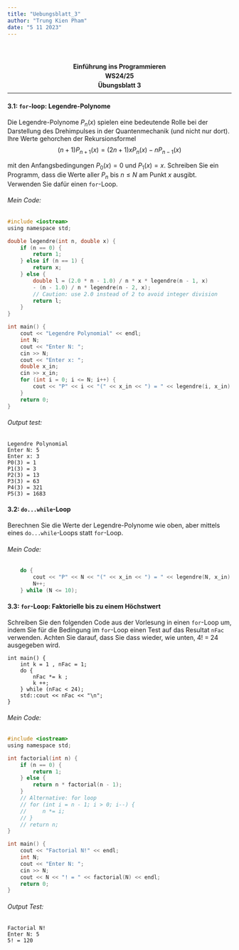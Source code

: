 ```yaml
---
title: "Uebungsblatt_3"
author: "Trung Kien Pham"
date: "5 11 2023"
---
```


<br>
</br>
<p style="text-align:center; line-height: 0.5;"><b>Einführung ins Programmieren</b></p>
<p style="text-align:center;line-height:0.5;"><b>WS24/25</b></p>
<p style="text-align:center;line-height:0.5;"><b>Übungsblatt 3</b></p>

___
#### 3.1: `for`-loop: Legendre-Polynome
Die Legendre-Polynome $P_n(x)$ spielen eine bedeutende Rolle bei der Darstellung des Drehimpulses in der Quantenmechanik (und nicht nur dort). Ihre Werte gehorchen der Rekursionsformel
$$(n+1)P_{n+1} (x) = (2n+1) x P_n (x) - n P_{n-1} (x)$$

mit den Anfangsbedingungen $P_0(x) = 0$ und $P_1(x) = x$.
Schreiben Sie ein Programm, dass die Werte aller $P_n$ bis $n \leq N$ am Punkt $x$ ausgibt. Verwenden Sie dafür einen `for`-Loop.
###### Mein Code:
```c
#include <iostream>
using namespace std;

double legendre(int n, double x) {
    if (n == 0) {
        return 1;
    } else if (n == 1) {
        return x;
    } else {
        double l = (2.0 * n - 1.0) / n * x * legendre(n - 1, x) 
        - (n - 1.0) / n * legendre(n - 2, x); 
        // Caution: use 2.0 instead of 2 to avoid integer division
        return l; 
    }
}

int main() {
    cout << "Legendre Polynomial" << endl;
    int N;
    cout << "Enter N: ";
    cin >> N;
    cout << "Enter x: ";
    double x_in;
    cin >> x_in;
    for (int i = 0; i <= N; i++) {
        cout << "P" << i << "(" << x_in << ") = " << legendre(i, x_in) << endl;
    } 
    return 0;
}
```
###### Output test:
```
Legendre Polynomial
Enter N: 5
Enter x: 3
P0(3) = 1
P1(3) = 3
P2(3) = 13
P3(3) = 63
P4(3) = 321
P5(3) = 1683
```


#### 3.2: `do...while`-Loop
Berechnen Sie die Werte der Legendre-Polynome wie oben, aber mittels eines `do...while`-Loops statt `for`-Loop.
###### Mein Code: 
```c
    do {
        cout << "P" << N << "(" << x_in << ") = " << legendre(N, x_in) << endl;
        N++;
    } while (N <= 10);
```

#### 3.3: `for`-Loop: Faktorielle bis zu einem Höchstwert
Schreiben Sie den folgenden Code aus der Vorlesung in einen `for`-Loop um, indem Sie für die Bedingung im `for`-Loop einen Test auf das Resultat `nFac` verwenden. Achten Sie darauf, dass Sie dass wieder, wie unten, 4! = 24 ausgegeben wird.
```
int main() {
    int k = 1 , nFac = 1;
    do {
        nFac *= k ;
        k ++;
    } while (nFac < 24);
    std::cout << nFac << "\n";
}
```
###### Mein Code:
```c
#include <iostream>
using namespace std;

int factorial(int n) {
    if (n == 0) {
        return 1;
    } else {
        return n * factorial(n - 1);
    }
    // Alternative: for loop
    // for (int i = n - 1; i > 0; i--) {
    //     n *= i;
    // }
    // return n;
}

int main() {
    cout << "Factorial N!" << endl;
    int N;
    cout << "Enter N: ";
    cin >> N;
    cout << N << "! = " << factorial(N) << endl;
    return 0;
}
```
###### Output Test:
```
Factorial N!
Enter N: 5
5! = 120
```